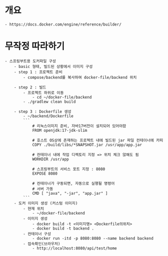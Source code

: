 # 개요
    - https://docs.docker.com/engine/reference/builder/

# 무작정 따라하기
    - 스프링부트용 도커파일 구성
        - basic 형태, 빌드된 상황에서 이미지 구성
        - step 1 : 프로젝트 준비
            - compose/backend를 복사하여 docker-file/backend 위치

        - step 2 : 빌드             
            - 프로젝트 하위로 이동
                - cd ~/docker-file/backend
            - ./gradlew clean build
        
        - step 3 : Dockerfile 생성
            - ~/backend/Dockerfile
            ```
                # 리눅스이미지 준비, 자바17버전이 설치되어 있어야함
                FROM openjdk:17-jdk-slim

                # 호스트 OS상에 존재하는 프로젝트 내에 빌드된 jar 파일 컨테이너에 카피
                COPY ./build/libs/*SNAPSHOT.jar /usr/app/app.jar

                # 컨테이너 내에 작업 디렉토리 지정 => 위치 체크 않해도 됨
                WORKDIR /usr/app

                # 스프링부트의 서비스 포트 지정 : 8080
                EXPOSE 8080

                # 컨테이너가 구동되면, 자동으로 실행될 명령어
                # 서버 가동
                CMD [ "java", "-jar", "app.jar" ]
            ```
        - 도커 이미지 생성 (커스텀 이미지)
            - 현재 위치
                - ~/docker-file/backend
            - 이미지 생성
                - docker build -t <이미지명> <Dockerfile의위치>
                - docker build -t backend .
            - 컨테이너 구성
                - docker run -itd -p 8080:8080 --name backend backend
            - 접속확인(브라우저)
                - http://localhost:8080/api/test/home